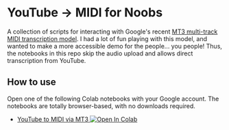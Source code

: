 # YouTube -> MIDI for Noobs

A collection of scripts for interacting with Google's recent [MT3 multi-track MIDI transcription model](https://github.com/magenta/mt3).
I had a lot of fun playing with this model, and wanted to make a more accessible demo for the people... you people!
Thus, the notebooks in this repo skip the audio upload and allows direct transcription from YouTube.

## How to use
Open one of the following Colab notebooks with your Google account. 
The notebooks are totally browser-based, with no downloads required.
* <a href="https://colab.research.google.com/github/mdnestor/yt-mt3/blob/master/MT3_for_noobs.ipynb" target="_parent">YouTube to MIDI via MT3 <img src="https://colab.research.google.com/assets/colab-badge.svg" alt="Open In Colab"/></a>
